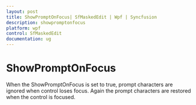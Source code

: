 ```yaml
---
layout: post
title: ShowPromptOnFocus| SfMaskedEdit | Wpf | Syncfusion
description: showpromptonfocus
platform: wpf
control: SfMaskedEdit
documentation: ug
---
```


# ShowPromptOnFocus

When the ShowPromptOnFocus is set to true, prompt characters are ignored when control loses focus. Again the prompt characters are restored when the control is focused. 

